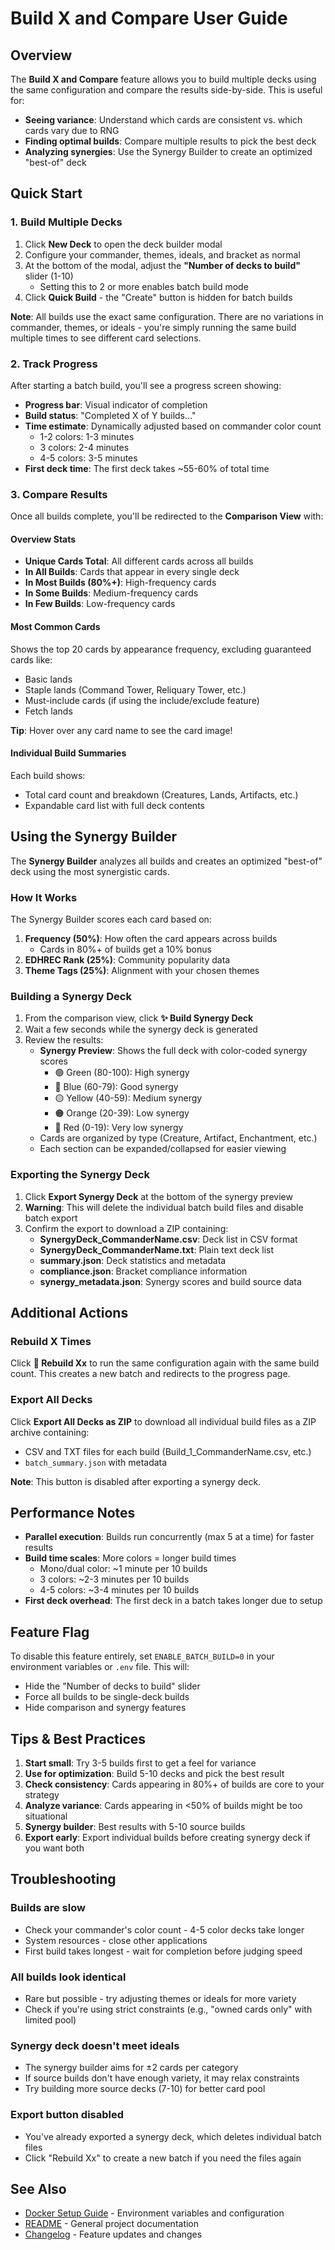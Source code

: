 # Build X and Compare User Guide

## Overview

The **Build X and Compare** feature allows you to build multiple decks using the same configuration and compare the results side-by-side. This is useful for:

- **Seeing variance**: Understand which cards are consistent vs. which cards vary due to RNG
- **Finding optimal builds**: Compare multiple results to pick the best deck
- **Analyzing synergies**: Use the Synergy Builder to create an optimized "best-of" deck

## Quick Start

### 1. Build Multiple Decks

1. Click **New Deck** to open the deck builder modal
2. Configure your commander, themes, ideals, and bracket as normal
3. At the bottom of the modal, adjust the **"Number of decks to build"** slider (1-10)
   - Setting this to 2 or more enables batch build mode
4. Click **Quick Build** - the "Create" button is hidden for batch builds

**Note**: All builds use the exact same configuration. There are no variations in commander, themes, or ideals - you're simply running the same build multiple times to see different card selections.

### 2. Track Progress

After starting a batch build, you'll see a progress screen showing:

- **Progress bar**: Visual indicator of completion
- **Build status**: "Completed X of Y builds..."
- **Time estimate**: Dynamically adjusted based on commander color count
  - 1-2 colors: 1-3 minutes
  - 3 colors: 2-4 minutes
  - 4-5 colors: 3-5 minutes
- **First deck time**: The first deck takes ~55-60% of total time

### 3. Compare Results

Once all builds complete, you'll be redirected to the **Comparison View** with:

#### Overview Stats
- **Unique Cards Total**: All different cards across all builds
- **In All Builds**: Cards that appear in every single deck
- **In Most Builds (80%+)**: High-frequency cards
- **In Some Builds**: Medium-frequency cards
- **In Few Builds**: Low-frequency cards

#### Most Common Cards
Shows the top 20 cards by appearance frequency, excluding guaranteed cards like:
- Basic lands
- Staple lands (Command Tower, Reliquary Tower, etc.)
- Must-include cards (if using the include/exclude feature)
- Fetch lands

**Tip**: Hover over any card name to see the card image!

#### Individual Build Summaries
Each build shows:
- Total card count and breakdown (Creatures, Lands, Artifacts, etc.)
- Expandable card list with full deck contents

## Using the Synergy Builder

The **Synergy Builder** analyzes all builds and creates an optimized "best-of" deck using the most synergistic cards.

### How It Works

The Synergy Builder scores each card based on:

1. **Frequency (50%)**: How often the card appears across builds
   - Cards in 80%+ of builds get a 10% bonus
2. **EDHREC Rank (25%)**: Community popularity data
3. **Theme Tags (25%)**: Alignment with your chosen themes

### Building a Synergy Deck

1. From the comparison view, click **✨ Build Synergy Deck**
2. Wait a few seconds while the synergy deck is generated
3. Review the results:
   - **Synergy Preview**: Shows the full deck with color-coded synergy scores
     - 🟢 Green (80-100): High synergy
     - 🔵 Blue (60-79): Good synergy
     - 🟡 Yellow (40-59): Medium synergy
     - 🟠 Orange (20-39): Low synergy
     - 🔴 Red (0-19): Very low synergy
   - Cards are organized by type (Creature, Artifact, Enchantment, etc.)
   - Each section can be expanded/collapsed for easier viewing

### Exporting the Synergy Deck

1. Click **Export Synergy Deck** at the bottom of the synergy preview
2. **Warning**: This will delete the individual batch build files and disable batch export
3. Confirm the export to download a ZIP containing:
   - **SynergyDeck_CommanderName.csv**: Deck list in CSV format
   - **SynergyDeck_CommanderName.txt**: Plain text deck list
   - **summary.json**: Deck statistics and metadata
   - **compliance.json**: Bracket compliance information
   - **synergy_metadata.json**: Synergy scores and build source data

## Additional Actions

### Rebuild X Times
Click **🔄 Rebuild Xx** to run the same configuration again with the same build count. This creates a new batch and redirects to the progress page.

### Export All Decks
Click **Export All Decks as ZIP** to download all individual build files as a ZIP archive containing:
- CSV and TXT files for each build (Build_1_CommanderName.csv, etc.)
- `batch_summary.json` with metadata

**Note**: This button is disabled after exporting a synergy deck.

## Performance Notes

- **Parallel execution**: Builds run concurrently (max 5 at a time) for faster results
- **Build time scales**: More colors = longer build times
  - Mono/dual color: ~1 minute per 10 builds
  - 3 colors: ~2-3 minutes per 10 builds
  - 4-5 colors: ~3-4 minutes per 10 builds
- **First deck overhead**: The first deck in a batch takes longer due to setup

## Feature Flag

To disable this feature entirely, set `ENABLE_BATCH_BUILD=0` in your environment variables or `.env` file. This will:

- Hide the "Number of decks to build" slider
- Force all builds to be single-deck builds
- Hide comparison and synergy features

## Tips & Best Practices

1. **Start small**: Try 3-5 builds first to get a feel for variance
2. **Use for optimization**: Build 5-10 decks and pick the best result
3. **Check consistency**: Cards appearing in 80%+ of builds are core to your strategy
4. **Analyze variance**: Cards appearing in <50% of builds might be too situational
5. **Synergy builder**: Best results with 5-10 source builds
6. **Export early**: Export individual builds before creating synergy deck if you want both

## Troubleshooting

### Builds are slow
- Check your commander's color count - 4-5 color decks take longer
- System resources - close other applications
- First build takes longest - wait for completion before judging speed

### All builds look identical
- Rare but possible - try adjusting themes or ideals for more variety
- Check if you're using strict constraints (e.g., "owned cards only" with limited pool)

### Synergy deck doesn't meet ideals
- The synergy builder aims for ±2 cards per category
- If source builds don't have enough variety, it may relax constraints
- Try building more source decks (7-10) for better card pool

### Export button disabled
- You've already exported a synergy deck, which deletes individual batch files
- Click "Rebuild Xx" to create a new batch if you need the files again

## See Also

- [Docker Setup Guide](../DOCKER.md) - Environment variables and configuration
- [README](../../README.md) - General project documentation
- [Changelog](../../CHANGELOG.md) - Feature updates and changes
